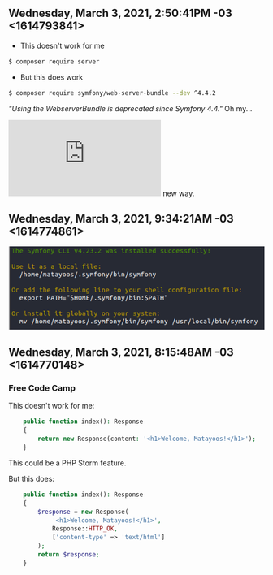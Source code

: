 ## Wednesday, March 3, 2021, 2:50:41PM -03 <1614793841>

- This doesn't work for me

```bash
$ composer require server
```

- But this does work

```bash
$ composer require symfony/web-server-bundle --dev ^4.4.2
```

*"Using the WebserverBundle is deprecated since Symfony 4.4."* Oh my...

![Symfony server](https://symfony.com/doc/4.4/setup/symfony_server.html) new
way.

## Wednesday, March 3, 2021, 9:34:21AM -03 <1614774861>

![Symfony taugh me how do I execute(?) a script](imgs/symfonyCLIScript.png)

## Wednesday, March 3, 2021, 8:15:48AM -03 <1614770148>

### Free Code Camp

This doesn't work for me:

```php
    public function index(): Response
    {
        return new Response(content: '<h1>Welcome, Matayoos!</h1>');
    }
```
This could be a PHP Storm feature.

But this does:

```php
    public function index(): Response
    {
        $response = new Response(
            '<h1>Welcome, Matayoos!</h1>',
            Response::HTTP_OK,
            ['content-type' => 'text/html']
        );
        return $response;
    }
```
